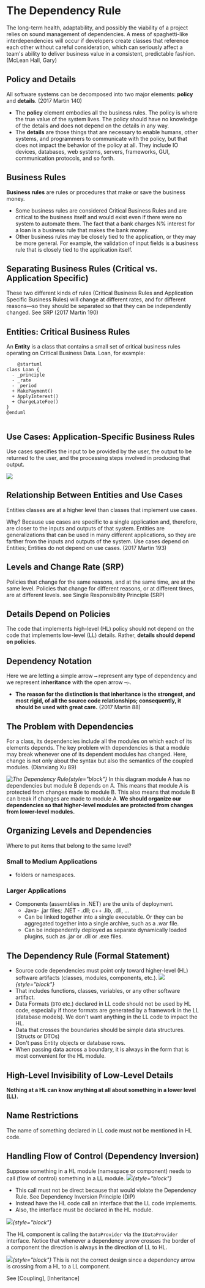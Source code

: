 # The Dependency Rule

The long-term health, adaptability, and possibly the viability of a project relies on sound management of dependencies.
A mess of spaghetti-like interdependencies will occur if developers create classes that reference each other without
careful consideration, which can seriously affect a team's ability to deliver business value in a consistent,
predictable fashion. (McLean Hall, Gary)

## Policy and Details

All software systems can be decomposed into two major elements: **policy** and **details**. (2017 Martin 140)

* The **policy** element embodies all the business rules. The policy is where the true value of the system lives. The
  policy should have no knowledge of the details and does not depend on the details in any way.
* The **details** are those things that are necessary to enable humans, other systems, and programmers to communicate
  with the policy, but that does not impact the behavior of the policy at all. They include IO devices, databases, web
  systems, servers, frameworks, GUI, communication protocols, and so forth.

## Business Rules

**Business rules** are rules or procedures that make or save the business money.

* Some business rules are considered Critical Business Rules and are critical to the business itself and would exist
  even if there were no system to automate them. The fact that a bank charges N% interest for a loan is a business rule
  that makes the bank money.
* Other business rules may be closely tied to the application, or they may be more general. For example, the validation
  of input fields is a business rule that is closely tied to the application itself.

## Separating Business Rules (Critical vs. Application Specific)

These two different kinds of rules (Critical Business Rules and Application Specific Business Rules) will change at
different rates, and for different reasons—so they should be separated so that they can be independently changed. See
SRP (2017 Martin 190)

## Entities: Critical Business Rules

An **Entity** is a class that contains a small set of critical business rules operating on Critical Business Data. Loan,
for example:

```PlantUML
    @startuml
class Loan {
  - _principle
  - _rate
  - _period
  + MakePayment()
  + ApplyInterest()
  + ChargeLateFee()
}
@enduml    
    
```

## Use Cases: Application-Specific Business Rules

Use cases specifies the input to be provided by the user, the output to be returned to the user, and the processing
steps involved in producing that output.

![](usecase.png)

## Relationship Between Entities and Use Cases

Entities classes are at a higher level than classes that implement use cases.

Why? Because use cases are specific to a single application and, therefore, are closer to the inputs and outputs of that
system. Entities are generalizations that can be used in many different applications, so they are farther from the
inputs and outputs of the system. Use cases depend on Entities; Entities do not depend on use cases. (2017 Martin 193)

## Levels and Change Rate (SRP)

Policies that change for the same reasons, and at the same time, are at the same level. Policies that change for
different reasons, or at different times, are at different levels. see Single Responsibility Principle (SRP)

## Details Depend on Policies

The code that implements high-level (HL) policy should not depend on the code that implements low-level (LL) details.
Rather, **details should depend on policies**.

## Dependency Notation

Here we are letting a simple arrow `⟶` represent any type of dependency and we represent **inheritance** with the open
arrow `─▷`.

* **The reason for the distinction is that inheritance is the strongest, and most rigid, of all the source code
  relationships; consequently, it should be used with great care.** (2017 Martin 88)

## The Problem with Dependencies

For a class, its dependencies include all the modules on which each of its elements depends. The key problem with
dependencies is that a module may break whenever one of its dependent modules has changed. Here, change is not only
about the syntax but also the semantics of the coupled modules. (Dianxiang Xu 89)

*![The Dependency Rule](dependency-rule1.png){style="block"}*
In this diagram module A has no dependencies but module B depends on A. This means that module A is protected from
changes made to module B. This also means that module B can break if changes are made to module A. **We should organize
our dependencies so that higher-level modules are protected from changes from lower-level modules.**

## Organizing Levels and Dependencies

Where to put items that belong to the same level?

### Small to Medium Applications

* folders or namespaces.

### Larger Applications

* Components (assemblies in .NET) are the units of deployment.
    * Java- .jar files; .NET - .dll; c++ .lib, .dll, ...
    * Can be linked together into a single executable. Or they can be aggregated together into a single archive, such as
      a .war file.
    * Can be independently deployed as separate dynamically loaded plugins, such as .jar or .dll or .exe files.

## The Dependency Rule (Formal Statement)

* Source code dependencies must point only toward higher-level (HL) software artifacts (classes, modules, components,
  etc.).
  *![](dependency-rule2.png){style="block"}*
* That includes functions, classes, variables, or any other software artifact.
* Data Formats (`DTO` etc.) declared in LL code should not be used by HL code, especially if those formats are generated
  by a framework in the LL (database models). We don't want anything in the LL code to impact the HL.
* Data that crosses the boundaries should be simple data structures. (Structs or DTOs)
* Don't pass Entity objects or database rows.
* When passing data across a boundary, it is always in the form that is most convenient for the HL module.

## High-Level Invisibility of Low-Level Details

**Nothing at a HL can know anything at all about something in a lower level (LL).**

## Name Restrictions

The name of something declared in LL code must not be mentioned in HL code.

## Handling Flow of Control (Dependency Inversion)

Suppose something in a HL module (namespace or component) needs to call (flow of control) something in a LL module.
*![](dependency-rule3.png){style="block"}*

* This call must not be direct because that would violate the Dependency Rule. See Dependency Inversion Principle (DIP)
* Instead have the HL code call an interface that the LL code implements.
* Also, the interface must be declared in the HL module.

*![](dependency-rule4.png){style="block"}*

The HL component is calling the `DataProvider` via the `IDataProvider` interface. Notice that whenever a dependency
arrow crosses the border of a component the direction is always in the direction of LL to HL.

*![](dependency-rule5.png){style="block"}*
This is not the correct design since a dependency arrow is crossing from a HL to a LL component.

See [Coupling], [Inheritance]
